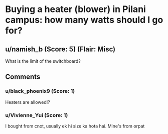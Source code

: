 # Buying a heater (blower) in Pilani campus: how many watts should I go for?
## u/namish_b (Score: 5) (Flair: Misc)
What is the limit of the switchboard?


## Comments

### u/black_phoenix9 (Score: 1)
Heaters are allowed!?


### u/Vivienne_Yui (Score: 1)
I bought from cnot, usually ek hi size ka hota hai. Mine's from orpat




